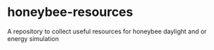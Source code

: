 # honeybee-resources
A repository to collect useful resources for honeybee daylight and or energy simulation
